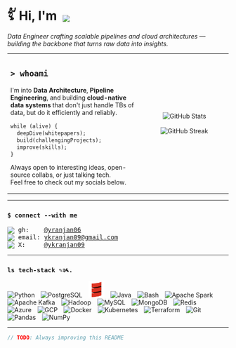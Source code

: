 # 𓀤 **Hi, I'm** <img src="https://readme-typing-svg.herokuapp.com?lines=%3C%20Ranjan%20Yadav%20%3E;%3C%20Data%20Engineer%20%3E;%3C%20Math%20Enthusiast%20%3E;%3C%20MLOps%20Engineer%20%3E;%3C%20Pipeline%20Architect%20%3E;%3C%20Cloud%20Native%20Developer%20%3E&font=Fira%20Code&weight=700&center=false&width=500&height=45&color=FFFFFF&vCenter=true&size=24&pause=1000&repeat=true" style="vertical-align: -4px; margin-left: 6px;" />



<div align="left">
  <i>Data Engineer crafting scalable pipelines and cloud architectures — building the backbone that turns raw data into insights.</i>
</div>
<table>
  <tr>
    <td width="60%">
      
## `> whoami`
I'm into **Data Architecture**, **Pipeline Engineering**, and building **cloud-native data systems** that don't just handle TBs of data, but do it efficiently and reliably.  
```
while (alive) {
  deepDive(whitepapers);
  build(challengingProjects);
  improve(skills);
}
```
Always open to interesting ideas, open-source collabs, or just talking tech.  
Feel free to check out my socials below.
  </td>
    <td width="40%" align="center">
      <img src="https://github-readme-stats.vercel.app/api?username=yranjan06&show_icons=true&theme=github_dark&hide_border=true&bg_color=0D1117&title_color=FFFFFF&icon_color=FFFFFF&text_color=C9D1D9" alt="GitHub Stats" />
      <br /><br />
      <img src="https://github-readme-streak-stats.herokuapp.com/?user=yranjan06&theme=github-dark-blue&hide_border=true&background=0D1117&stroke=FFFFFF&ring=FFFFFF&fire=FFFFFF&currStreakNum=C9D1D9&sideNums=C9D1D9&currStreakLabel=C9D1D9&sideLabels=C9D1D9&dates=C9D1D9" alt="GitHub Streak" width="350" />
    </td>
  </tr>
</table>

---
### `$ connect --with me`
<pre>
<img src="https://img.icons8.com/material-outlined/24/FFFFFF/github.png" width="15px" style="vertical-align: middle;"> gh:    <a href="https://github.com/yranjan06">@yranjan06</a>
<img src="https://img.icons8.com/material-outlined/24/FFFFFF/mail.png" width="15px" style="vertical-align: middle;"> email: <a href="mailto:ykranjan09@gmail.com">ykranjan09@gmail.com</a>
<img src="https://img.icons8.com/material-outlined/24/FFFFFF/twitter.png" width="15px" style="vertical-align: middle;"> X:     <a href="https://x.com/ykranjan09">@ykranjan09</a>
</pre>

---
### `ls tech-stack ✎ᝰ.`
<p align="left">
 <!-- Core Languages -->
 <img src="https://cdn.jsdelivr.net/gh/devicons/devicon/icons/python/python-original.svg" width="36px" style="margin-right: 10px;" title="Python - 90%" alt="Python" />
 <img src="https://cdn.jsdelivr.net/gh/devicons/devicon/icons/postgresql/postgresql-original.svg" width="36px" style="margin-right: 10px;" title="PostgreSQL - 85%" alt="PostgreSQL" />
 <img src="https://raw.githubusercontent.com/devicons/devicon/master/icons/scala/scala-original.svg" width="36px" style="margin-right: 10px;" title="Scala - 75%" alt="Scala" />
 <img src="https://cdn.jsdelivr.net/gh/devicons/devicon/icons/java/java-original.svg" width="36px" style="margin-right: 10px;" title="Java - 70%" alt="Java" />
 <img src="https://cdn.jsdelivr.net/gh/devicons/devicon/icons/bash/bash-original.svg" width="36px" style="margin-right: 10px;" title="Bash - 80%" alt="Bash" />
 
 <!-- Big Data & Streaming -->
 <img src="https://cdn.jsdelivr.net/gh/devicons/devicon/icons/apachespark/apachespark-original.svg" width="36px" style="margin-right: 10px;" title="Apache Spark - 85%" alt="Apache Spark" />
 <img src="https://cdn.jsdelivr.net/gh/devicons/devicon/icons/apachekafka/apachekafka-original.svg" width="36px" style="margin-right: 10px;" title="Apache Kafka - 80%" alt="Apache Kafka" />
 <img src="https://cdn.jsdelivr.net/gh/devicons/devicon/icons/hadoop/hadoop-original.svg" width="36px" style="margin-right: 10px;" title="Hadoop Ecosystem - 75%" alt="Hadoop" />
 
 <!-- Databases & Warehouses -->
 <img src="https://cdn.jsdelivr.net/gh/devicons/devicon/icons/mysql/mysql-original.svg" width="36px" style="margin-right: 10px;" title="MySQL - 85%" alt="MySQL" />
 <img src="https://cdn.jsdelivr.net/gh/devicons/devicon/icons/mongodb/mongodb-original.svg" width="36px" style="margin-right: 10px;" title="MongoDB - 70%" alt="MongoDB" />
 <img src="https://cdn.jsdelivr.net/gh/devicons/devicon/icons/redis/redis-original.svg" width="36px" style="margin-right: 10px;" title="Redis - 75%" alt="Redis" />
 
 <!-- Cloud Platforms -->
 <img src="https://cdn.jsdelivr.net/gh/devicons/devicon/icons/azure/azure-original.svg" width="36px" style="margin-right: 10px;" title="Microsoft Azure - 80%" alt="Azure" />
 <img src="https://cdn.jsdelivr.net/gh/devicons/devicon/icons/googlecloud/googlecloud-original.svg" width="36px" style="margin-right: 10px;" title="Google Cloud Platform - 75%" alt="GCP" />
 
 <!-- Tools & Orchestration -->
 <img src="https://cdn.jsdelivr.net/gh/devicons/devicon/icons/docker/docker-original.svg" width="36px" style="margin-right: 10px;" title="Docker - 85%" alt="Docker" />
 <img src="https://cdn.jsdelivr.net/gh/devicons/devicon/icons/kubernetes/kubernetes-plain.svg" width="36px" style="margin-right: 10px;" title="Kubernetes - 70%" alt="Kubernetes" />
 <img src="https://cdn.jsdelivr.net/gh/devicons/devicon/icons/terraform/terraform-original.svg" width="36px" style="margin-right: 10px;" title="Terraform - 75%" alt="Terraform" />
 <img src="https://cdn.jsdelivr.net/gh/devicons/devicon/icons/git/git-original.svg" width="36px" style="margin-right: 10px;" title="Git - 90%" alt="Git" />
 
 <!-- Data Processing & Analytics -->
 <img src="https://cdn.jsdelivr.net/gh/devicons/devicon/icons/pandas/pandas-original.svg" width="36px" style="margin-right: 10px;" title="Pandas - 90%" alt="Pandas" />
 <img src="https://cdn.jsdelivr.net/gh/devicons/devicon/icons/numpy/numpy-original.svg" width="36px" style="margin-right: 10px;" title="NumPy - 85%" alt="NumPy" />
</p>

---
```javascript
// TODO: Always improving this README
```
